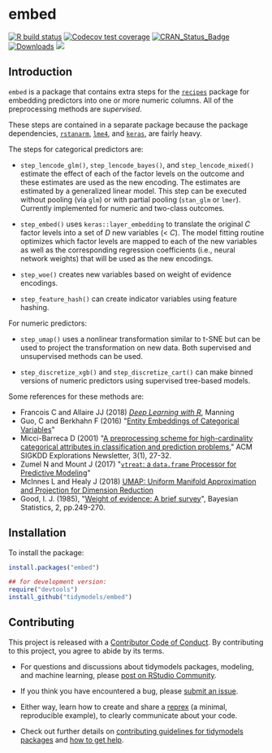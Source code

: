 # embed

<!-- badges: start -->
[![R build status](https://github.com/tidymodels/embed/workflows/R-CMD-check/badge.svg)](https://github.com/tidymodels/embed/actions)
[![Codecov test coverage](https://codecov.io/gh/tidymodels/embed/branch/master/graph/badge.svg)](https://codecov.io/gh/tidymodels/embed?branch=master)
[![CRAN_Status_Badge](http://www.r-pkg.org/badges/version/embed)](http://cran.r-project.org/web/packages/embed)
[![Downloads](http://cranlogs.r-pkg.org/badges/embed)](http://cran.rstudio.com/package=embed)
![](https://img.shields.io/badge/lifecycle-maturing-blue.svg)
<!-- badges: end -->

## Introduction

`embed` is a package that contains extra steps for the [`recipes`](https://recipes.tidymodels.org/) package for embedding predictors into one or more numeric columns. All of the preprocessing methods are _supervised_. 

These steps are contained in a separate package because the package dependencies, [`rstanarm`](http://cran.rstudio.com/package=rstanarm), [`lme4`](http://cran.rstudio.com/package=lme4), and [`keras`](http://cran.rstudio.com/package=keras),  are fairly heavy. 

The steps for categorical predictors are:

* `step_lencode_glm()`, `step_lencode_bayes()`, and `step_lencode_mixed()` estimate the effect of each of the factor levels on the outcome and these estimates are used as the new encoding. The estimates are estimated by a generalized linear model. This step can be executed without pooling (via `glm`) or with partial pooling (`stan_glm` or `lmer`). Currently implemented for numeric and two-class outcomes. 

* `step_embed()` uses `keras::layer_embedding` to translate the original _C_ factor levels into a set of _D_ new variables (< _C_). The model fitting routine optimizes which factor levels are mapped to each of the new variables as well as the corresponding regression coefficients (i.e., neural network weights) that will be used as the new encodings.  

* `step_woe()` creates new variables based on weight of evidence encodings. 

* `step_feature_hash()` can create indicator variables using feature hashing. 

For numeric predictors:

* `step_umap()` uses a nonlinear transformation similar to t-SNE but can be used to project the transformation on new data. Both supervised and unsupervised methods can be used. 

* `step_discretize_xgb()` and `step_discretize_cart()` can make binned versions of numeric predictors using supervised tree-based models. 


Some references for these methods are:

* Francois C and Allaire JJ (2018) [_Deep Learning with R_](https://www.manning.com/books/deep-learning-with-r), Manning
* Guo, C and Berkhahn F (2016) "[Entity Embeddings of Categorical Variables](https://arxiv.org/abs/1604.06737)"
* Micci-Barreca D (2001) "[A preprocessing scheme for high-cardinality categorical attributes in classification and prediction problems](https://scholar.google.com/scholar?hl=en&as_sdt=0%2C5&q=A+preprocessing+scheme+for+high-cardinality+categorical+attributes+in+classification+and+prediction+problems&btnG=)," ACM SIGKDD Explorations Newsletter, 3(1), 27-32.
* Zumel N and Mount J (2017) "[`vtreat`: a `data.frame` Processor for Predictive Modeling](https://arxiv.org/abs/1611.09477)"
* McInnes L and Healy J (2018) [UMAP: Uniform Manifold Approximation and Projection for Dimension Reduction](https://arxiv.org/abs/1802.03426)
* Good, I. J. (1985), "[Weight of evidence: A brief survey](https://scholar.google.com/scholar?hl=en&as_sdt=0%2C5&q=Weight+of+evidence%3A+A+brief+survey&btnG=)", Bayesian Statistics, 2, pp.249-270.


## Installation

To install the package:

```r
install.packages("embed")

## for development version:
require("devtools")
install_github("tidymodels/embed")
```


## Contributing

This project is released with a [Contributor Code of Conduct](https://contributor-covenant.org/version/2/0/CODE_OF_CONDUCT.html). By contributing to this project, you agree to abide by its terms.

- For questions and discussions about tidymodels packages, modeling, and machine learning, please [post on RStudio Community](https://rstd.io/tidymodels-community).

- If you think you have encountered a bug, please [submit an issue](https://github.com/tidymodels/embed/issues).

- Either way, learn how to create and share a [reprex](https://rstd.io/reprex) (a minimal, reproducible example), to clearly communicate about your code.

- Check out further details on [contributing guidelines for tidymodels packages](https://www.tidymodels.org/contribute/) and [how to get help](https://www.tidymodels.org/help/).
